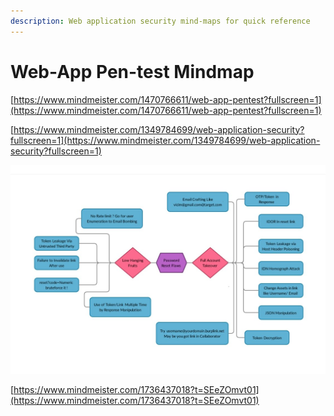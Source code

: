 ```yaml
---
description: Web application security mind-maps for quick reference
---
```


# **Web-App Pen-test Mindmap**

[https://www.mindmeister.com/1470766611/web-app-pentest?fullscreen=1](https://www.mindmeister.com/1470766611/web-app-pentest?fullscreen=1)

[https://www.mindmeister.com/1349784699/web-application-security?fullscreen=1](https://www.mindmeister.com/1349784699/web-application-security?fullscreen=1)

![Password Rest Functionality Flaws](<../../attachments/image (24).png>)

[https://www.mindmeister.com/1736437018?t=SEeZOmvt01](https://www.mindmeister.com/1736437018?t=SEeZOmvt01)



